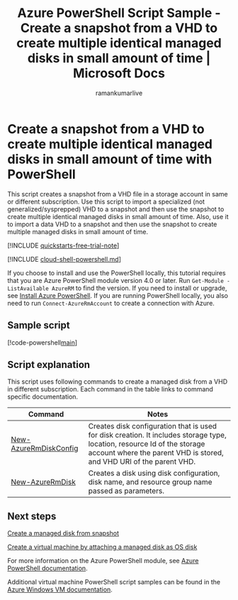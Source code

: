 ﻿---
title: Azure PowerShell Script Sample -  Create a snapshot from a VHD to create multiple identical managed disks in small amount of time | Microsoft Docs
description: Azure PowerShell Script Sample -  Create a snapshot from a VHD to create multiple identical managed disks in small amount of time
services: virtual-machines-windows
documentationcenter: storage
author: ramankumarlive
manager: kavithag
editor: tysonn
tags: azure-service-management

ms.assetid:
ms.service: virtual-machines-windows
ms.devlang: na
ms.topic: sample
ms.tgt_pltfrm: vm-windows
ms.workload: infrastructure
ms.date: 06/05/2017
ms.author: ramankum
---

# Create a snapshot from a VHD to create multiple identical managed disks in small amount of time with PowerShell

This script creates a snapshot from a VHD file in a storage account in same or different subscription. Use this script to import a specialized (not generalized/sysprepped) VHD to a snapshot and then use the snapshot to create multiple identical managed disks in small amount of time. Also, use it to import a data VHD to a snapshot and then use the snapshot to create multiple managed disks in small amount of time. 

[!INCLUDE [quickstarts-free-trial-note](../../../includes/quickstarts-free-trial-note.md)]

[!INCLUDE [cloud-shell-powershell.md](../../../includes/cloud-shell-powershell.md)]

If you choose to install and use the PowerShell locally, this tutorial requires that you are Azure PowerShell module version 4.0 or later. Run `Get-Module -ListAvailable AzureRM` to find the version. If you need to install or upgrade, see [Install Azure PowerShell](/powershell/azure/azurerm/install-azurerm-ps). If you are running PowerShell locally, you also need to run `Connect-AzureRmAccount` to create a connection with Azure. 

## Sample script

[!code-powershell[main](../../../powershell_scripts/virtual-machine/create-snapshots-from-vhd-in-different-subscription/create-snapshots-from-vhd-in-different-subscription.ps1 "Create snapshot from VHD")]


## Script explanation

This script uses following commands to create a managed disk from a VHD in different subscription. Each command in the table links to command specific documentation.

| Command | Notes |
|---|---|
| [New-AzureRmDiskConfig](/powershell/module/azurerm.compute/New-AzureRmDiskConfig) | Creates disk configuration that is used for disk creation. It includes storage type, location, resource Id of the storage account where the parent VHD is stored, and VHD URI of the parent VHD. |
| [New-AzureRmDisk](/powershell/module/azurerm.compute/New-AzureRmDisk) | Creates a disk using disk configuration, disk name, and resource group name passed as parameters. |

## Next steps

[Create a managed disk from snapshot](virtual-machines-windows-powershell-sample-create-managed-disk-from-snapshot.md?toc=%2fpowershell%2fmodule%2ftoc.json)


[Create a virtual machine by attaching a managed disk as OS disk](./virtual-machines-windows-powershell-sample-create-vm-from-managed-os-disks.md?toc=%2fpowershell%2fmodule%2ftoc.json)

For more information on the Azure PowerShell module, see [Azure PowerShell documentation](/powershell/azure/overview).

Additional virtual machine PowerShell script samples can be found in the [Azure Windows VM documentation](../windows/powershell-samples.md?toc=%2fazure%2fvirtual-machines%2fwindows%2ftoc.json).
